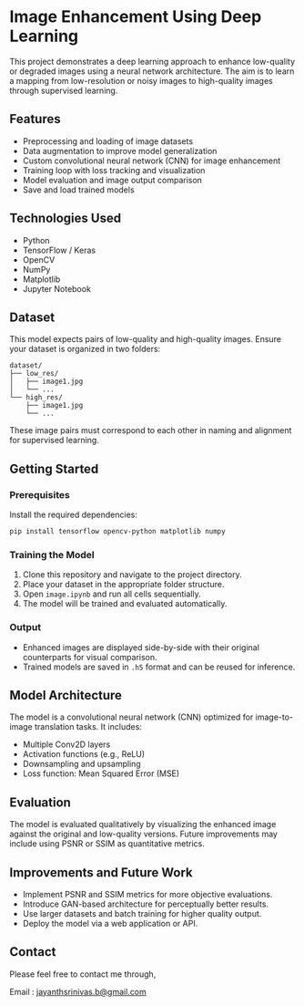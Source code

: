# Image Enhancement Using Deep Learning

This project demonstrates a deep learning approach to enhance low-quality or degraded images using a neural network architecture. The aim is to learn a mapping from low-resolution or noisy images to high-quality images through supervised learning.

## Features

- Preprocessing and loading of image datasets
- Data augmentation to improve model generalization
- Custom convolutional neural network (CNN) for image enhancement
- Training loop with loss tracking and visualization
- Model evaluation and image output comparison
- Save and load trained models

## Technologies Used

- Python
- TensorFlow / Keras
- OpenCV
- NumPy
- Matplotlib
- Jupyter Notebook

## Dataset

This model expects pairs of low-quality and high-quality images. Ensure your dataset is organized in two folders:

```
dataset/
├── low_res/
│   ├── image1.jpg
│   └── ...
└── high_res/
    ├── image1.jpg
    └── ...
```

These image pairs must correspond to each other in naming and alignment for supervised learning.

## Getting Started

### Prerequisites

Install the required dependencies:

```bash
pip install tensorflow opencv-python matplotlib numpy
```

### Training the Model

1. Clone this repository and navigate to the project directory.
2. Place your dataset in the appropriate folder structure.
3. Open `image.ipynb` and run all cells sequentially.
4. The model will be trained and evaluated automatically.

### Output

- Enhanced images are displayed side-by-side with their original counterparts for visual comparison.
- Trained models are saved in `.h5` format and can be reused for inference.

## Model Architecture

The model is a convolutional neural network (CNN) optimized for image-to-image translation tasks. It includes:

- Multiple Conv2D layers
- Activation functions (e.g., ReLU)
- Downsampling and upsampling
- Loss function: Mean Squared Error (MSE)

## Evaluation

The model is evaluated qualitatively by visualizing the enhanced image against the original and low-quality versions. Future improvements may include using PSNR or SSIM as quantitative metrics.

## Improvements and Future Work

- Implement PSNR and SSIM metrics for more objective evaluations.
- Introduce GAN-based architecture for perceptually better results.
- Use larger datasets and batch training for higher quality output.
- Deploy the model via a web application or API.

## Contact

Please feel free to contact me through,

Email : jayanthsrinivas.b@gmail.com
